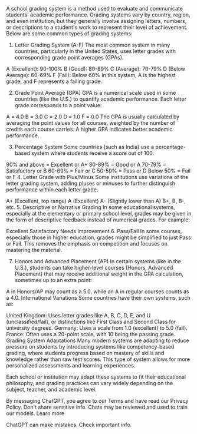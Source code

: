 A school grading system is a method used to evaluate and communicate students' academic performance. Grading systems vary by country, region, and even institution, but they generally involve assigning letters, numbers, or descriptions to a student's work to represent their level of achievement. Below are some common types of grading systems:

1. Letter Grading System (A-F)
The most common system in many countries, particularly in the United States, uses letter grades with corresponding grade point averages (GPAs).

A (Excellent): 90-100%
B (Good): 80-89%
C (Average): 70-79%
D (Below Average): 60-69%
F (Fail): Below 60%
In this system, A is the highest grade, and F represents a failing grade.

2. Grade Point Average (GPA)
GPA is a numerical scale used in some countries (like the U.S.) to quantify academic performance. Each letter grade corresponds to a point value:

A = 4.0
B = 3.0
C = 2.0
D = 1.0
F = 0.0
The GPA is usually calculated by averaging the point values for all courses, weighted by the number of credits each course carries. A higher GPA indicates better academic performance.

3. Percentage System
Some countries (such as India) use a percentage-based system where students receive a score out of 100.

90% and above = Excellent or A+
80-89% = Good or A
70-79% = Satisfactory or B
60-69% = Fair or C
50-59% = Pass or D
Below 50% = Fail or F
4. Letter Grade with Plus/Minus
Some institutions use variations of the letter grading system, adding pluses or minuses to further distinguish performance within each letter grade.

A+ (Excellent, top range)
A (Excellent)
A- (Slightly lower than A)
B+, B, B-, etc.
5. Descriptive or Narrative Grading
In some educational systems, especially at the elementary or primary school level, grades may be given in the form of descriptive feedback instead of numerical grades. For example:

Excellent
Satisfactory
Needs Improvement
6. Pass/Fail
In some courses, especially those in higher education, grades might be simplified to just Pass or Fail. This removes the emphasis on competition and focuses on mastering the material.

7. Honors and Advanced Placement (AP)
In certain systems (like in the U.S.), students can take higher-level courses (Honors, Advanced Placement) that may receive additional weight in the GPA calculation, sometimes up to an extra point:

A in Honors/AP may count as a 5.0, while an A in regular courses counts as a 4.0.
International Variations
Some countries have their own systems, such as:

United Kingdom: Uses letter grades like A, B, C, D, E, and U (unclassified/fail), or distinctions like First Class and Second Class for university degrees.
Germany: Uses a scale from 1.0 (excellent) to 5.0 (fail).
France: Often uses a 20-point scale, with 10 being the passing grade.
Grading System Adaptations
Many modern systems are adapting to reduce pressure on students by introducing systems like competency-based grading, where students progress based on mastery of skills and knowledge rather than raw test scores. This type of system allows for more personalized assessments and learning experiences.

Each school or institution may adapt these systems to fit their educational philosophy, and grading practices can vary widely depending on the subject, teacher, and academic level.



By messaging ChatGPT, you agree to our Terms and have read our Privacy Policy.
Don't share sensitive info. Chats may be reviewed and used to train our models. Learn more



ChatGPT can make mistakes. Check important info.
